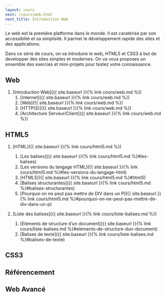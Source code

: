 ```yaml
---
layout: cours
next: /cours/web.html
next_title: Introduction Web
---
```


Le web est la premiére platforme dans le monde. Il est caratérisé par son
accessiblité et sa simplisité. Il parmet le développement rapide des sites et
des applications.

Dans ce série de cours, on va introduire le web, HTML5 et CSS3 à but de
developper des sites simples et modernes. On va vous proposes un ensemble des
exercies et mini-projets pour testez votre connaissance.

Web
---

1. [Introduction Web]({{ site.baseurl }}{% link cours/web.md %})
   1. [Internet]({{ site.baseurl }}{% link cours/web.md %})
   2. [Web]({{ site.baseurl }}{% link cours/web.md %})
   3. [HTTP(S)]({{ site.baseurl }}{% link cours/web.md %})
   4. [Architecture Serveur/Client]({{ site.baseurl }}{% link cours/web.md %})

HTML5
-----

1. [HTML]({{ site.baseurl }}{% link cours/html5.md %})
   1. [Les balises]({{ site.baseurl }}{% link cours/html5.md %}#les-balises)
   2. [Les versions du langage HTML]({{ site.baseurl }}{% link cours/html5.md %}#les-versions-du-langage-html)
   3. [HTML5]({{ site.baseurl }}{% link cours/html5.md %}#html5)
   4. [Balises structurantes]({{ site.baseurl }}{% link cours/html5.md %}#balises-structurantes)
   5. [Pourquoi on ne peut pas mettre de DIV dans un P]({{ site.baseurl }}{% link cours/html5.md %}#pourquoi-on-ne-peut-pas-mettre-de-div-dans-un-p)

2. [Liste des balises]({{ site.baseurl }}{% link cours/liste-balises.md %})
   1. [Eléments de structure d’un document]({{ site.baseurl }}{% link cours/liste-balises.md %}#eléments-de-structure-dun-document)
   2. [Balises de texte]({{ site.baseurl }}{% link cours/liste-balises.md %}#balises-de-texte)

CSS3
----

Référencement
-------------

Web Avancé
----------

